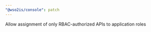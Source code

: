 ```yaml
---
"@wso2is/console": patch
---
```


Allow assignment of only RBAC-authorized APIs to application roles
